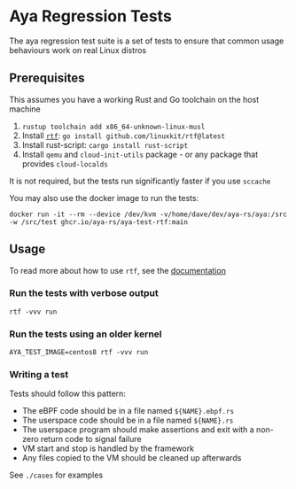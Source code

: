 Aya Regression Tests
====================

The aya regression test suite is a set of tests to ensure that
common usage behaviours work on real Linux distros
## Prerequisites

This assumes you have a working Rust and Go toolchain on the host machine

1. `rustup toolchain add x86_64-unknown-linux-musl`
1. Install [`rtf`](https://github.com/linuxkit/rtf): `go install github.com/linuxkit/rtf@latest`
1. Install rust-script: `cargo install rust-script`
1. Install `qemu` and `cloud-init-utils` package - or any package that provides `cloud-localds`

It is not required, but the tests run significantly faster if you use `sccache`

You may also use the docker image to run the tests:

```
docker run -it --rm --device /dev/kvm -v/home/dave/dev/aya-rs/aya:/src -w /src/test ghcr.io/aya-rs/aya-test-rtf:main
```

## Usage

To read more about how to use `rtf`, see the [documentation](https://github.com/linuxkit/rtf/blob/master/docs/USER_GUIDE.md)

### Run the tests with verbose output

```
rtf -vvv run
```
### Run the tests using an older kernel

```
AYA_TEST_IMAGE=centos8 rtf -vvv run
```

### Writing a test

Tests should follow this pattern:

- The eBPF code should be in a file named `${NAME}.ebpf.rs`
- The userspace code should be in a file named `${NAME}.rs`
- The userspace program should make assertions and exit with a non-zero return code to signal failure
- VM start and stop is handled by the framework
- Any files copied to the VM should be cleaned up afterwards

See `./cases` for examples